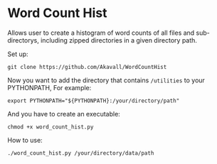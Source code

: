# Word Count Hist

Allows user to create a histogram of word counts of all files and sub-directorys, including zipped directories in a given directory path.

Set up:

```
git clone https://github.com/Akavall/WordCountHist
```

Now you want to add the directory that contains `/utilities` to your PYTHONPATH,
For example:

```
export PYTHONPATH="${PYTHONPATH}:/your/directory/path"
```

And you have to create an executable:

```
chmod +x word_count_hist.py
```

How to use:

```
./word_count_hist.py /your/directory/data/path
```